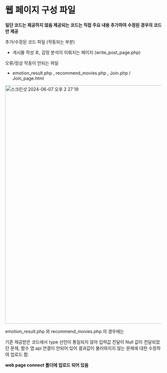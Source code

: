 # 웹 페이지 구성 파일


__일단 코드는 제공하지 않음 제공되는 코드는 직접 주요 내용 추가하여 수정된 경우의 코드만 제공__

추가/수정된 코드 파일 (작동되는 부분)
- 게시물 작성 후, 감정 분석이 이뤄지는 페이지
    (write_post_page.php)

오류/정상 작동이 안되는 파일
- emotion_result.php , recommend_movies.php , Join.php / Join_page.html

<img width="765" alt="스크린샷 2024-06-07 오후 2 27 19" src="https://github.com/oIfloraIo/Emotion-based-movie-recommendation/assets/102645357/18e400e3-36be-4cc5-9685-4e5171701d43">

emotion_result.php 와 recommend_movies.php 의 경우에는

기존 제공받은 코드에서 type 선언이 통일되지 않아 입력값 전달이 Null 값이 전달되었던 문제,
함수 앱 api 연결이 안되어 있어 결과값이 불러와지지 않는 문제에 대한 수정하여 업로드 함.

__web page connect 폴더에 업로드 되어 있음__
